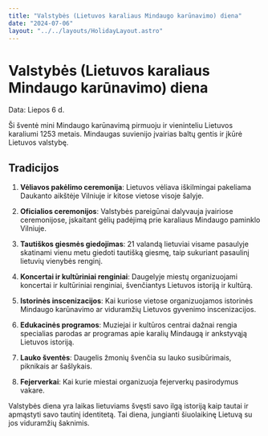 ```yaml
---
title: "Valstybės (Lietuvos karaliaus Mindaugo karūnavimo) diena"
date: "2024-07-06"
layout: "../../layouts/HolidayLayout.astro"
---
```


# Valstybės (Lietuvos karaliaus Mindaugo karūnavimo) diena

Data: Liepos 6 d.

Ši šventė mini Mindaugo karūnavimą pirmuoju ir vieninteliu Lietuvos karaliumi 1253 metais. Mindaugas suvienijo įvairias baltų gentis ir įkūrė Lietuvos valstybę.

## Tradicijos

1. **Vėliavos pakėlimo ceremonija**: Lietuvos vėliava iškilmingai pakeliama Daukanto aikštėje Vilniuje ir kitose vietose visoje šalyje.

2. **Oficialios ceremonijos**: Valstybės pareigūnai dalyvauja įvairiose ceremonijose, įskaitant gėlių padėjimą prie karaliaus Mindaugo paminklo Vilniuje.

3. **Tautiškos giesmės giedojimas**: 21 valandą lietuviai visame pasaulyje skatinami vienu metu giedoti tautišką giesmę, taip sukuriant pasaulinį lietuvių vienybės renginį.

4. **Koncertai ir kultūriniai renginiai**: Daugelyje miestų organizuojami koncertai ir kultūriniai renginiai, švenčiantys Lietuvos istoriją ir kultūrą.

5. **Istorinės inscenizacijos**: Kai kuriose vietose organizuojamos istorinės Mindaugo karūnavimo ar viduramžių Lietuvos gyvenimo inscenizacijos.

6. **Edukacinės programos**: Muziejai ir kultūros centrai dažnai rengia specialias parodas ar programas apie karalių Mindaugą ir ankstyvąją Lietuvos istoriją.

7. **Lauko šventės**: Daugelis žmonių švenčia su lauko susibūrimais, piknikais ar šašlykais.

8. **Fejerverkai**: Kai kurie miestai organizuoja fejerverkų pasirodymus vakare.

Valstybės diena yra laikas lietuviams švęsti savo ilgą istoriją kaip tautai ir apmąstyti savo tautinį identitetą. Tai diena, jungianti šiuolaikinę Lietuvą su jos viduramžių šaknimis.